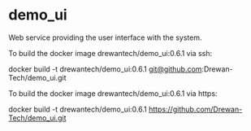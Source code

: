 # demo_ui
Web service providing the user interface with the system.

To build the docker image drewantech/demo_ui:0.6.1 via ssh:

docker build -t drewantech/demo_ui:0.6.1 git@github.com:Drewan-Tech/demo_ui.git

To build the docker image drewantech/demo_ui:0.6.1 via https:

docker build -t drewantech/demo_ui:0.6.1 https://github.com/Drewan-Tech/demo_ui.git
